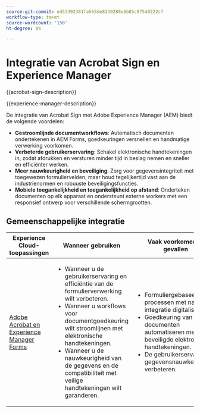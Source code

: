 ```yaml
---
source-git-commit: ed53392381fa568de8230288e6b85c87540222cf
workflow-type: tm+mt
source-wordcount: '158'
ht-degree: 0%

---
```



# Integratie van Acrobat Sign en Experience Manager

{{acrobat-sign-description}}

{{experience-manager-description}}

De integratie van Acrobat Sign met Adobe Experience Manager (AEM) biedt de volgende voordelen:

+ **Gestroomlijnde documentworkflows**: Automatisch documenten ondertekenen in AEM Forms, goedkeuringen versnellen en handmatige verwerking voorkomen.
+ **Verbeterde gebruikerservaring**: Schakel elektronische handtekeningen in, zodat afdrukken en versturen minder tijd in beslag nemen en sneller en efficiënter werken.
+ **Meer nauwkeurigheid en beveiliging**: Zorg voor gegevensintegriteit met toegewezen formuliervelden, maar houd tegelijkertijd vast aan de industrienormen en robuuste beveiligingsfuncties.
+ **Mobiele toegankelijkheid en toegankelijkheid op afstand**: Onderteken documenten op elk apparaat en ondersteunt externe workers met een responsief ontwerp voor verschillende schermgrootten.

## Gemeenschappelijke integratie

<table>
    <thead>
        <tr>
            <th>Experience Cloud-toepassingen</th>
            <th>Wanneer gebruiken</th>
            <th>Vaak voorkomende gevallen</th>
        </tr>
    </thead>
    <tbody>
        <tr>
            <td>
                <a href="/docs/experience-manager-learn/forms/forms-and-sign/introduction.html" target="_blank" rel="referrer">Adobe Acrobat en Experience Manager Forms</a>
            </td>
            <td>
                <ul>
                    <li>Wanneer u de gebruikerservaring en efficiëntie van de formulierverwerking wilt verbeteren.</li>
                    <li>Wanneer u workflows voor documentgoedkeuring wilt stroomlijnen met elektronische handtekeningen.</li>
                    <li>Wanneer u de nauwkeurigheid van de gegevens en de compatibiliteit met veilige handtekeningen wilt garanderen.</li>
                </ul>
            </td>
            <td>
                <ul>
                    <li>Formuliergebaseerde processen met naadloze integratie digitaliseren.</li>
                    <li>Goedkeuring van documenten automatiseren met beveiligde elektronische handtekeningen.</li>
                    <li>De gebruikerservaring en gegevensnauwkeurigheid verbeteren.</li>
                </ul>
            </td>
        </tr>
    </tbody>
</table>
